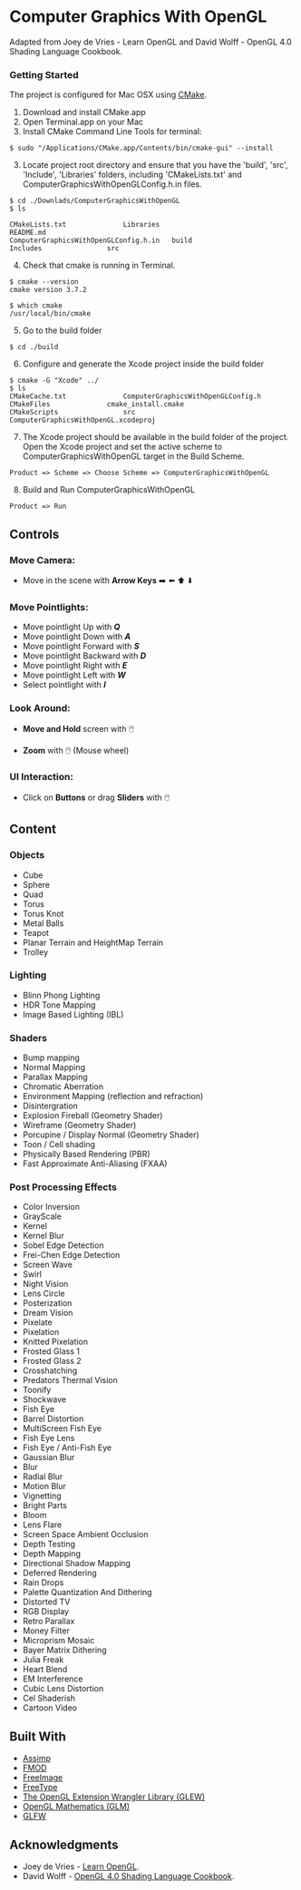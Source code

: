 # Computer Graphics With OpenGL

Adapted from Joey de Vries - Learn OpenGL and David Wolff - OpenGL 4.0 Shading Language Cookbook.

### Getting Started

The project is configured for Mac OSX using [CMake](https://cmake.org/download/).

1) Download and install CMake.app
2) Open Terminal.app on your Mac
2) Install CMake Command Line Tools for terminal:
```
$ sudo "/Applications/CMake.app/Contents/bin/cmake-gui" --install
```
3) Locate project root directory and ensure that you have the 'build', 'src', 'Include', 
'Libraries' folders, including 'CMakeLists.txt' and ComputerGraphicsWithOpenGLConfig.h.in files.
```
$ cd ./Downlads/ComputerGraphicsWithOpenGL
$ ls  

CMakeLists.txt				Libraries
README.md
ComputerGraphicsWithOpenGLConfig.h.in	build
Includes				src
```
4) Check that cmake is running in Terminal.
```
$ cmake --version
cmake version 3.7.2

$ which cmake   
/usr/local/bin/cmake
```

5) Go to the build folder
```
$ cd ./build
```

6) Configure and generate the Xcode project inside the build folder
```
$ cmake -G "Xcode" ../
$ ls
CMakeCache.txt				ComputerGraphicsWithOpenGLConfig.h
CMakeFiles				cmake_install.cmake
CMakeScripts				src
ComputerGraphicsWithOpenGL.xcodeproj
```

7) The Xcode project should be available in the build folder of the project. 
Open the Xcode project and set the active scheme to ComputerGraphicsWithOpenGL target in the Build Scheme.
```
Product => Scheme => Choose Scheme => ComputerGraphicsWithOpenGL
```

8) Build and Run ComputerGraphicsWithOpenGL
```
Product => Run
```



## Controls

### Move Camera: 
* Move in the scene with **Arrow Keys** :arrow_right:    :arrow_left:   :arrow_up:   :arrow_down:  



### Move Pointlights: 
* Move pointlight Up with ***Q***
* Move pointlight Down with ***A***
* Move pointlight Forward with ***S***
* Move pointlight Backward with ***D***
* Move pointlight Right with ***E***
* Move pointlight Left with ***W***
* Select pointlight with ***I***



### Look Around:
* **Move and Hold** screen with :computer_mouse:

* **Zoom** with :computer_mouse: (Mouse wheel)



### UI Interaction:
* Click on **Buttons** or drag **Sliders** with :computer_mouse:




## Content

### Objects
* Cube
* Sphere
* Quad
* Torus
* Torus Knot
* Metal Balls
* Teapot
* Planar Terrain and HeightMap Terrain
* Trolley

### Lighting 
* Blinn Phong Lighting
* HDR Tone Mapping
* Image Based Lighting (IBL)

### Shaders
* Bump mapping
* Normal Mapping
* Parallax Mapping
* Chromatic Aberration
* Environment Mapping (reflection and refraction)
* Disintergration
* Explosion Fireball (Geometry Shader)
* Wireframe (Geometry Shader)
* Porcupine / Display Normal (Geometry Shader)
* Toon / Cell shading
* Physically Based Rendering (PBR)
* Fast Approximate Anti-Aliasing (FXAA)

### Post Processing Effects
* Color Inversion
* GrayScale
* Kernel
* Kernel Blur
* Sobel Edge Detection
* Frei-Chen Edge Detection
* Screen Wave
* Swirl
* Night Vision
* Lens Circle
* Posterization
* Dream Vision
* Pixelate
* Pixelation
* Knitted Pixelation
* Frosted Glass 1
* Frosted Glass 2
* Crosshatching
* Predators Thermal Vision
* Toonify
* Shockwave
* Fish Eye
* Barrel Distortion
* MultiScreen Fish Eye
* Fish Eye Lens
* Fish Eye / Anti-Fish Eye
* Gaussian Blur
* Blur
* Radial Blur
* Motion Blur
* Vignetting
* Bright Parts
* Bloom
* Lens Flare
* Screen Space Ambient Occlusion
* Depth Testing
* Depth Mapping
* Directional Shadow Mapping
* Deferred Rendering
* Rain Drops
* Palette Quantization And Dithering
* Distorted TV
* RGB Display
* Retro Parallax
* Money Filter
* Microprism Mosaic
* Bayer Matrix Dithering
* Julia Freak
* Heart Blend
* EM Interference
* Cubic Lens Distortion
* Cel Shaderish
* Cartoon Video


## Built With

* [Assimp](http://assimp.org/)
* [FMOD](https://www.fmod.com/)
* [FreeImage](http://freeimage.sourceforge.net/download.html)
* [FreeType](https://www.freetype.org/)
* [The OpenGL Extension Wrangler Library (GLEW)](http://glew.sourceforge.net/)
* [OpenGL Mathematics (GLM)](https://glm.g-truc.net/0.9.2/api/index.html)
* [GLFW](https://www.glfw.org/)

## Acknowledgments

* Joey de Vries - [Learn OpenGL](https://learnopengl.com/Introduction "Learn OpenGL Introduction").
* David Wolff - [OpenGL 4.0 Shading Language Cookbook](https://github.com/daw42/glslcookbook "David Wolff OpenGL 4.0 Shading Language Cookbook").
